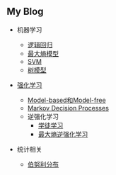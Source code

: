 ## My Blog

* 机器学习
  * [逻辑回归](./ml/lr.md)
  * [最大熵模型](./ml/maxent.md)
  * [SVM](./ml/svm.md)
  * [树模型](./ml/tree.md)

* [强化学习](./reinforcement/content.md)
  * [Model-based和Model-free](./reinforcement/model_base_free.md)
  * [Markov Decision Processes](./reinforcement/mdp.md)
  *  逆强化学习
     * [学徒学习](./reinforcement/apprenticeship.md) 
     * [最大熵逆强化学习](./reinforcement/maxent.md)

* 统计相关
  * [伯努利分布](./statics/bernoulli_distribution.md)

